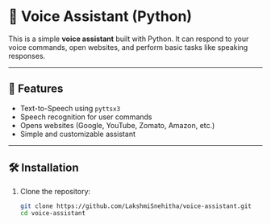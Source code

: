# 🎤 Voice Assistant (Python)

This is a simple **voice assistant** built with Python.
It can respond to your voice commands, open websites, and perform basic tasks like speaking responses.

---

## 🚀 Features
- Text-to-Speech using `pyttsx3`
- Speech recognition for user commands
- Opens websites (Google, YouTube, Zomato, Amazon, etc.)
- Simple and customizable assistant

---

## 🛠️ Installation

1. Clone the repository:
   ```bash
   git clone https://github.com/LakshmiSnehitha/voice-assistant.git
   cd voice-assistant
